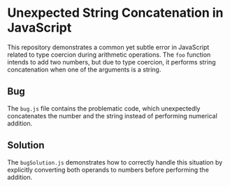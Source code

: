 # Unexpected String Concatenation in JavaScript

This repository demonstrates a common yet subtle error in JavaScript related to type coercion during arithmetic operations.  The `foo` function intends to add two numbers, but due to type coercion, it performs string concatenation when one of the arguments is a string.

## Bug

The `bug.js` file contains the problematic code, which unexpectedly concatenates the number and the string instead of performing numerical addition.

## Solution

The `bugSolution.js` demonstrates how to correctly handle this situation by explicitly converting both operands to numbers before performing the addition.